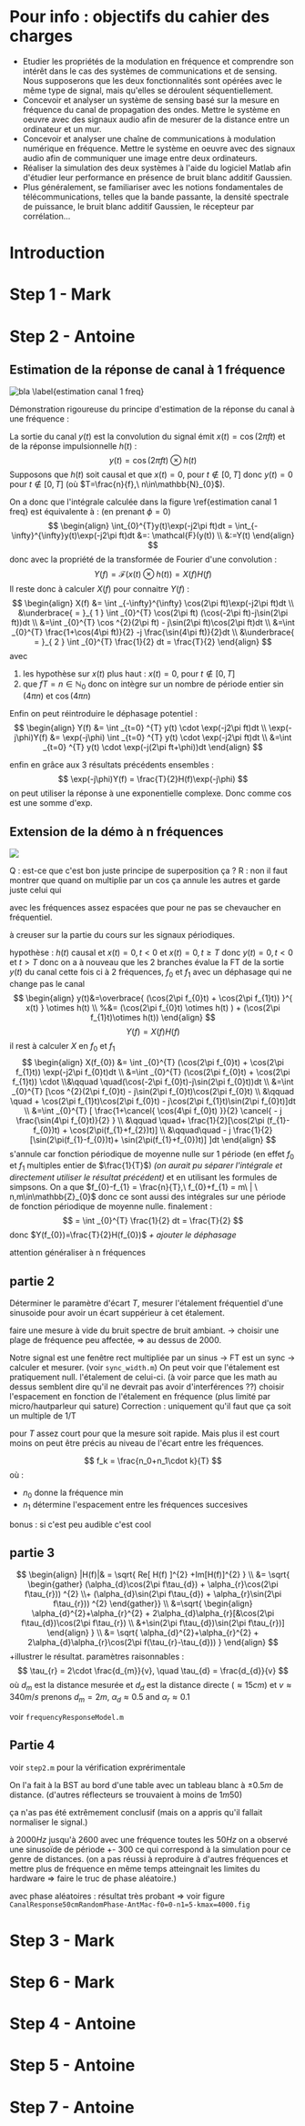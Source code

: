 
# Pour info : objectifs du cahier des charges
- Etudier les propriétés de la modulation en fréquence et comprendre son intérêt dans le cas des systèmes de communications et de sensing. Nous supposerons que les deux fonctionnalités sont opérées avec le même type de signal, mais qu'elles se déroulent séquentiellement.
- Concevoir et analyser un système de sensing basé sur la mesure en fréquence du canal de propagation des ondes. Mettre le système en oeuvre avec des signaux audio afin de mesurer de la distance entre un ordinateur et un mur.
- Concevoir et analyser une chaîne de communications à modulation numérique en fréquence. Mettre le système en oeuvre avec des signaux audio afin de communiquer une image entre deux ordinateurs.
- Réaliser la simulation des deux systèmes à l'aide du logiciel Matlab afin d'étudier leur performance en présence de bruit blanc additif Gaussien.
- Plus généralement, se familiariser avec les notions fondamentales de télécommunications, telles que la bande passante, la densité spectrale de puissance, le bruit blanc additif Gaussien, le récepteur par corrélation...

# Introduction


# Step 1 - Mark

# Step 2 - Antoine

## Estimation de la réponse de canal à 1 fréquence


![bla](../step2/images/image.png)
\label{estimation canal 1 freq} 

Démonstration rigoureuse du principe d'estimation de la réponse du canal à une fréquence : 

La sortie du canal $y(t)$ est la convolution du signal émit $x(t)=\cos(2\pi ft)$ et de la réponse impulsionnelle $h(t)$ :
$$
y(t) = \cos(2\pi ft) \otimes h(t) 
$$
Supposons que $h(t)$ soit causal et que $x(t)=0,\ \text{pour } t\notin [0,T]$ 
donc $y(t) = 0$ pour $t\notin [0,T]$ (où $T=\frac{n}{f},\ n\in\mathbb{N}_{0}$).

On a donc que l'intégrale calculée dans la figure \ref{estimation canal 1 freq} est équivalente à : (en prenant $\phi=0$)
$$
\begin{align}
\int_{0}^{T}y(t)\exp(-j2\pi ft)dt = \int_{-\infty}^{\infty}y(t)\exp(-j2\pi ft)dt &=: \mathcal{F}(y(t)) \\
&:=Y(t)
\end{align}
$$
donc avec la propriété de la transformée de Fourier d'une convolution : 
$$
Y(f) = \mathcal{F}(x(t) \otimes h(t)) = X(f)H(f)
$$
Il reste donc à calculer $X(f)$ pour connaitre $Y(f)$ :
$$
\begin{align}
X(f) &= \int _{-\infty}^{\infty} \cos(2\pi ft)\exp(-j2\pi ft)dt \\
&\underbrace{ = }_{ 1 } \int _{0}^{T} \cos(2\pi ft) (\cos(-2\pi ft)-j\sin(2\pi ft))dt \\
&=\int _{0}^{T} \cos ^{2}(2\pi ft) - j\sin(2\pi ft)\cos(2\pi ft)dt \\
&=\int _{0}^{T} \frac{1+\cos(4\pi ft)}{2} -j \frac{\sin(4\pi ft)}{2}dt \\
&\underbrace{ = }_{ 2 } \int _{0}^{T} \frac{1}{2} dt = \frac{T}{2}
\end{align}
$$
avec
1. les hypothèse sur $x(t)$ plus haut : $x(t)=0,\ \text{pour } t\notin [0,T]$
2. que $fT=n \in\mathbb{N}_{0}$ donc on intègre sur un nombre de période entier $\sin(4\pi n)$ et $\cos(4\pi n)$

Enfin on peut réintroduire le déphasage potentiel : 
$$
\begin{align}
Y(f) &= \int _{t=0} ^{T} y(t) \cdot \exp(-j2\pi ft)dt \\
\exp(-j\phi)Y(f) &= \exp(-j\phi) \int _{t=0} ^{T} y(t) \cdot \exp(-j2\pi ft)dt \\
&=\int _{t=0} ^{T} y(t) \cdot \exp(-j(2\pi ft+\phi))dt
\end{align}
$$

enfin en grâce aux 3 résultats précédents ensembles :
$$
\exp(-j\phi)Y(f) = \frac{T}{2}H(f)\exp(-j\phi)
$$
on peut utiliser la réponse à une exponentielle complexe.
Donc comme cos est une somme d'exp.

## Extension de la démo à n fréquences
![](../step2/images/multi-frequencies-in-channel.png)

Q : est-ce que c'est bon juste principe de superposition ça ?
R : non il faut montrer que quand on multiplie par un cos ça annule les autres et garde juste celui qui 

avec les fréquences assez espacées que pour ne pas se chevaucher en fréquentiel.

à creuser sur la partie du cours sur les signaux périodiques.


hypothèse : $h(t)$ causal et $x(t)=0, t<0$  et $x(t) = 0, t\geq T$
donc $y(t) = 0, t<0$ et $t>T$
donc on a à nouveau que les 2 branches évalue la FT de la sortie $y(t)$ du canal cette fois ci à 2 fréquences, $f_{0}$ et $f_{1}$ avec un déphasage qui ne change pas le canal
$$
\begin{align}
y(t)&=\overbrace{ (\cos(2\pi f_{0}t) + \cos(2\pi f_{1}t)) }^{ x(t) } \otimes h(t) \\
%&= (\cos(2\pi f_{0}t) \otimes h(t) ) + (\cos(2\pi f_{1}t)\otimes h(t))
\end{align}
$$
$$
Y(f) = X(f)H(f)
$$
il rest à calculer $X$ en $f_{0}$ et $f_{1}$
$$
\begin{align}
X(f_{0}) &= \int _{0}^{T} (\cos(2\pi f_{0}t) + \cos(2\pi f_{1}t)) \exp(-j2\pi f_{0}t)dt \\
&=\int _{0}^{T}     (\cos(2\pi f_{0}t) + \cos(2\pi f_{1}t)) \cdot \\&\qquad \quad(\cos(-2\pi f_{0}t)-j\sin(2\pi f_{0}t))dt \\
&=\int _{0}^{T} [\cos ^{2}(2\pi f_{0}t) - j\sin(2\pi f_{0}t)\cos(2\pi f_{0}t)  \\
&\qquad \quad + \cos(2\pi f_{1}t)\cos(2\pi f_{0}t) - j\cos(2\pi f_{1}t)\sin(2\pi f_{0}t)]dt \\
&=\int _{0}^{T} [ \frac{1+\cancel{ \cos(4\pi f_{0}t) }}{2} \cancel{ - j \frac{\sin(4\pi f_{0}t)}{2} }  \\
&\qquad \quad+ \frac{1}{2}[\cos(2\pi (f_{1}-f_{0})t) + \cos(2\pi(f_{1}+f_{2})t)]  \\
&\qquad\quad - j \frac{1}{2}[\sin(2\pi(f_{1}-f_{0})t)+ \sin(2\pi(f_{1}+f_{0})t)] ]dt
\end{align}
$$
s'annule car fonction périodique de moyenne nulle sur 1 période (en effet $f_{0}$ et $f_{1}$ multiples entier de $\frac{1}{T}$) *(on aurait pu séparer l'intégrale et directement utiliser le résultat précédent)* et en utilisant les formules de simpsons.
On a que $f_{0}-f_{1} = \frac{n}{T},\ f_{0}+f_{1} = m\ | \ n,m\in\mathbb{Z}_{0}$ donc ce sont aussi des intégrales sur une période de fonction périodique de moyenne nulle.
finalement :
$$
= \int _{0}^{T} \frac{1}{2} dt = \frac{T}{2}
$$
donc $Y(f_{0})=\frac{T}{2}H(f_{0})$ *+ ajouter le déphasage*

attention généraliser à n fréquences
## partie 2

Déterminer le paramètre d'écart $T$, mesurer l'étalement fréquentiel d'une sinusoide pour avoir un écart suppérieur à cet étalement.

faire une mesure à vide du bruit spectre de bruit ambiant.
-> choisir une plage de fréquence peu affectée, => au dessus de 2000. 

Notre signal est une fenêtre rect multipliée par un sinus -> FT est un sync -> calculer et mesurer. (voir `sync_width.m`) On peut voir que l'étalement est pratiquement null.
l'étalement de celui-ci. (à voir parce que les math au dessus semblent dire qu'il ne devrait pas avoir d'interférences ??)
choisir l'espacement en fonction de l'étalement en fréquence (plus limité par micro/hautparleur qui sature)
Correction : uniquement qu'il faut que ça soit un multiple de 1/T

pour $T$ assez court pour que la mesure soit rapide. Mais plus il est court moins on peut être précis au niveau de l'écart entre les fréquences.

$$
f_k = \frac{n_0+n_1\cdot k}{T}
$$
où : 
- $n_0$ donne la fréquence min
- $n_1$ détermine l'espacement entre les fréquences succesives


bonus : si c'est peu audible c'est cool

## partie 3
$$
\begin{align}
|H(f)|& = \sqrt{ Re[ H(f) ]^{2} +Im[H(f)]^{2} } \\
&= \sqrt{ \begin{gather}
(\alpha_{d}\cos(2\pi f\tau_{d}) + \alpha_{r}\cos(2\pi f\tau_{r})) ^{2} \\+ (\alpha_{d}\sin(2\pi f\tau_{d}) + \alpha_{r}\sin(2\pi f\tau_{r})) ^{2}
\end{gather}} \\
&=\sqrt{ \begin{align}
\alpha_{d}^{2}+\alpha_{r}^{2} + 2\alpha_{d}\alpha_{r}[&\cos(2\pi f\tau_{d})\cos(2\pi f\tau_{r}) \\
&+\sin(2\pi f\tau_{d})\sin(2\pi f\tau_{r})]
\end{align} } \\
&= \sqrt{ \alpha_{d}^{2}+\alpha_{r}^{2} + 2\alpha_{d}\alpha_{r}\cos(2\pi f(\tau_{r}-\tau_{d})) }
\end{align}
$$
+illustrer le résultat. 
paramètres raisonnables : 
$$
\tau_{r} = 2\cdot \frac{d_{m}}{v}, \quad \tau_{d} = \frac{d_{d}}{v}
$$
où $d_{m}$ est la distance mesurée et $d_{d}$ est la distance directe ($\approx 15cm$) et $v \approx 340m/s$ 
prenons $d_{m}=2m$, $\alpha_{d} \approx 0.5$ and $\alpha_{r} \approx 0.1$

voir `frequencyResponseModel.m`

## Partie 4

voir `step2.m` pour la vérification exprérimentale

On l'a fait à la BST au bord d'une table avec un tableau blanc à $\pm 0.5m$ de distance. (d'autres réflecteurs se trouvaient à moins de $1m50$)

ça n'as pas été extrêmement conclusif (mais on a appris qu'il fallait normaliser le signal.)

à $2000Hz$ jusqu'à $2600$ avec une fréquence toutes les $50Hz$ on a observé une sinusoïde de période +- 300 ce qui correspond à la simulation pour ce genre de distances. (on a pas réussi à reproduire à d'autres fréquences et mettre plus de fréquence en même temps atteingnait  les limites du hardware => faire le truc de phase aléatoire.)

avec phase aléatoires : résultat très probant => voir figure `CanalResponse50cmRandomPhase-AntMac-f0=0-n1=5-kmax=4000.fig`



# Step 3 - Mark

# Step 6 - Mark

# Step 4 - Antoine

# Step 5 - Antoine

# Step 7 - Antoine



